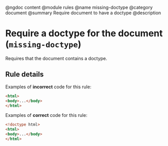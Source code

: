 @ngdoc content
@module rules
@name missing-doctype
@category document
@summary Require document to have a doctype
@description

# Require a doctype for the document (`missing-doctype`)

Requires that the document contains a doctype.

## Rule details

Examples of **incorrect** code for this rule:

```html
<html>
<body>...</body>
</html>
```

Examples of **correct** code for this rule:

```html
<!doctype html>
<html>
<body>...</body>
</html>
```
